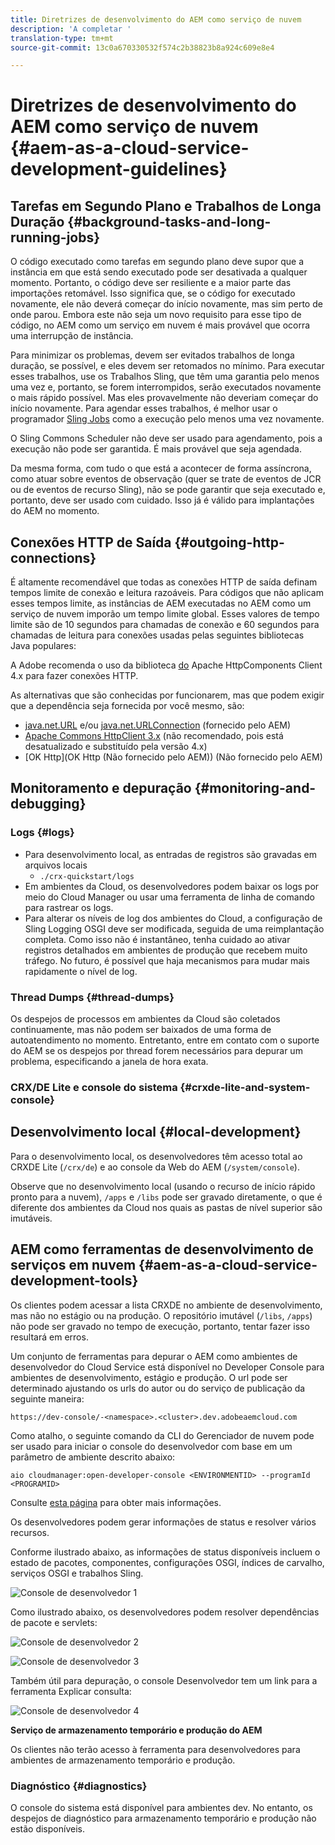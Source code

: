```yaml
---
title: Diretrizes de desenvolvimento do AEM como serviço de nuvem
description: 'A completar '
translation-type: tm+mt
source-git-commit: 13c0a670330532f574c2b38823b8a924c609e8e4

---
```



# Diretrizes de desenvolvimento do AEM como serviço de nuvem {#aem-as-a-cloud-service-development-guidelines}

## Tarefas em Segundo Plano e Trabalhos de Longa Duração {#background-tasks-and-long-running-jobs}

O código executado como tarefas em segundo plano deve supor que a instância em que está sendo executado pode ser desativada a qualquer momento. Portanto, o código deve ser resiliente e a maior parte das importações retomável. Isso significa que, se o código for executado novamente, ele não deverá começar do início novamente, mas sim perto de onde parou. Embora este não seja um novo requisito para esse tipo de código, no AEM como um serviço em nuvem é mais provável que ocorra uma interrupção de instância.

Para minimizar os problemas, devem ser evitados trabalhos de longa duração, se possível, e eles devem ser retomados no mínimo. Para executar esses trabalhos, use os Trabalhos Sling, que têm uma garantia pelo menos uma vez e, portanto, se forem interrompidos, serão executados novamente o mais rápido possível. Mas eles provavelmente não deveriam começar do início novamente. Para agendar esses trabalhos, é melhor usar o programador [Sling Jobs](https://sling.apache.org/documentation/bundles/apache-sling-eventing-and-job-handling.html#jobs-guarantee-of-processing) como a execução pelo menos uma vez novamente.

O Sling Commons Scheduler não deve ser usado para agendamento, pois a execução não pode ser garantida. É mais provável que seja agendada.

Da mesma forma, com tudo o que está a acontecer de forma assíncrona, como atuar sobre eventos de observação (quer se trate de eventos de JCR ou de eventos de recurso Sling), não se pode garantir que seja executado e, portanto, deve ser usado com cuidado. Isso já é válido para implantações do AEM no momento.

## Conexões HTTP de Saída {#outgoing-http-connections}

É altamente recomendável que todas as conexões HTTP de saída definam tempos limite de conexão e leitura razoáveis. Para códigos que não aplicam esses tempos limite, as instâncias de AEM executadas no AEM como um serviço de nuvem imporão um tempo limite global. Esses valores de tempo limite são de 10 segundos para chamadas de conexão e 60 segundos para chamadas de leitura para conexões usadas pelas seguintes bibliotecas Java populares:

A Adobe recomenda o uso da biblioteca [do](https://hc.apache.org/httpcomponents-client-ga/) Apache HttpComponents Client 4.x para fazer conexões HTTP.

As alternativas que são conhecidas por funcionarem, mas que podem exigir que a dependência seja fornecida por você mesmo, são:

* [java.net.URL](https://docs.oracle.com/javase/7/docs/api/java/net/URL.html) e/ou [java.net.URLConnection](https://docs.oracle.com/javase/7/docs/api/java/net/URLConnection.html) (fornecido pelo AEM)
* [Apache Commons HttpClient 3.x](https://hc.apache.org/httpclient-3.x/) (não recomendado, pois está desatualizado e substituído pela versão 4.x)
* [OK Http](OK Http (Não fornecido pelo AEM)) (Não fornecido pelo AEM)

## Monitoramento e depuração {#monitoring-and-debugging}

### Logs {#logs}

* Para desenvolvimento local, as entradas de registros são gravadas em arquivos locais
   * `./crx-quickstart/logs`
* Em ambientes da Cloud, os desenvolvedores podem baixar os logs por meio do Cloud Manager ou usar uma ferramenta de linha de comando para rastrear os logs. <!-- See the [Cloud Manager documentation](https://docs.adobe.com/content/help/en/experience-manager-cloud-manager/using/introduction-to-cloud-manager.html) for more details. Note that custom logs are not supported and so all logs should be output to the error log. -->
* Para alterar os níveis de log dos ambientes do Cloud, a configuração de Sling Logging OSGI deve ser modificada, seguida de uma reimplantação completa. Como isso não é instantâneo, tenha cuidado ao ativar registros detalhados em ambientes de produção que recebem muito tráfego. No futuro, é possível que haja mecanismos para mudar mais rapidamente o nível de log.

### Thread Dumps {#thread-dumps}

Os despejos de processos em ambientes da Cloud são coletados continuamente, mas não podem ser baixados de uma forma de autoatendimento no momento. Entretanto, entre em contato com o suporte do AEM se os despejos por thread forem necessários para depurar um problema, especificando a janela de hora exata.

### CRX/DE Lite e console do sistema {#crxde-lite-and-system-console}

## Desenvolvimento local {#local-development}

Para o desenvolvimento local, os desenvolvedores têm acesso total ao CRXDE Lite (`/crx/de`) e ao console da Web do AEM (`/system/console`).

Observe que no desenvolvimento local (usando o recurso de início rápido pronto para a nuvem), `/apps` e `/libs` pode ser gravado diretamente, o que é diferente dos ambientes da Cloud nos quais as pastas de nível superior são imutáveis.

## AEM como ferramentas de desenvolvimento de serviços em nuvem {#aem-as-a-cloud-service-development-tools}

Os clientes podem acessar a lista CRXDE no ambiente de desenvolvimento, mas não no estágio ou na produção. O repositório imutável (`/libs`, `/apps`) não pode ser gravado no tempo de execução, portanto, tentar fazer isso resultará em erros.

Um conjunto de ferramentas para depurar o AEM como ambientes de desenvolvedor do Cloud Service está disponível no Developer Console para ambientes de desenvolvimento, estágio e produção. O url pode ser determinado ajustando os urls do autor ou do serviço de publicação da seguinte maneira:

`https://dev-console/-<namespace>.<cluster>.dev.adobeaemcloud.com`

Como atalho, o seguinte comando da CLI do Gerenciador de nuvem pode ser usado para iniciar o console do desenvolvedor com base em um parâmetro de ambiente descrito abaixo:

`aio cloudmanager:open-developer-console <ENVIRONMENTID> --programId <PROGRAMID>`

Consulte [esta página](/help/release-notes/home.md) para obter mais informações.

Os desenvolvedores podem gerar informações de status e resolver vários recursos.

Conforme ilustrado abaixo, as informações de status disponíveis incluem o estado de pacotes, componentes, configurações OSGI, índices de carvalho, serviços OSGI e trabalhos Sling.

![Console de desenvolvedor 1](/help/implementing/developing/introduction/assets/devconsole1.png)

Como ilustrado abaixo, os desenvolvedores podem resolver dependências de pacote e servlets:

![Console de desenvolvedor 2](/help/implementing/developing/introduction/assets/devconsole2.png)

![Console de desenvolvedor 3](/help/implementing/developing/introduction/assets/devconsole3.png)

Também útil para depuração, o console Desenvolvedor tem um link para a ferramenta Explicar consulta:

![Console de desenvolvedor 4](/help/implementing/developing/introduction/assets/devconsole4.png)

**Serviço de armazenamento temporário e produção do AEM**

Os clientes não terão acesso à ferramenta para desenvolvedores para ambientes de armazenamento temporário e produção.

### Diagnóstico {#diagnostics}

O console do sistema está disponível para ambientes dev. No entanto, os despejos de diagnóstico para armazenamento temporário e produção não estão disponíveis.